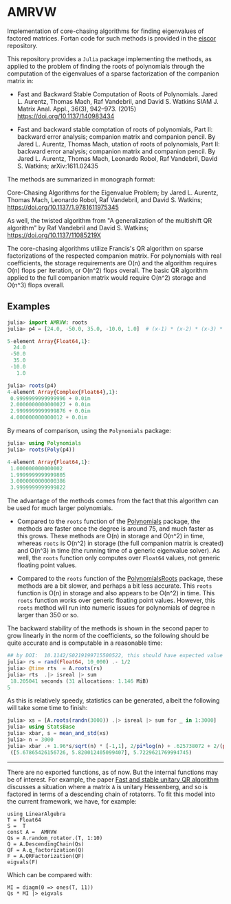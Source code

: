# AMRVW


Implementation of core-chasing algorithms for finding eigenvalues of factored matrices.  Fortan code for such methods is provided in the [eiscor](https://github.com/eiscor/eiscor) repository.

This repository provides a `Julia` package implementing the methods,
as applied to the problem of finding the roots of polynomials through
the computation of the eigenvalues of a sparse factorization of the
companion matrix in:

* Fast and Backward Stable Computation of Roots of Polynomials.
Jared L. Aurentz, Thomas Mach, Raf Vandebril, and David S. Watkins
SIAM J. Matrix Anal. Appl., 36(3), 942–973. (2015)
https://doi.org/10.1137/140983434


* Fast and backward stable comptation of roots of polynomials, Part II: backward error analysis; companion matrix and companion pencil. By
Jared L. Aurentz, Thomas Mach, utation of roots of polynomials, Part II: backward error analysis; companion matrix and companion pencil. By
Jared L. Aurentz, Thomas Mach, Leonardo Robol, Raf Vandebril, David S. Watkins; arXiv:1611.02435

The methods are summarized in monograph format:

Core-Chasing Algorithms for the Eigenvalue Problem; by Jared L. Aurentz, Thomas Mach, Leonardo Robol, Raf Vandebril, and David S. Watkins; https://doi.org/10.1137/1.9781611975345

As well, the twisted algorithm from "A generalization of the multishift QR algorithm" by Raf Vandebril and David S. Watkins; https://doi.org/10.1137/11085219X

The core-chasing algorithms utilize Francis's QR algorithm on sparse factorizations of the respected companion matrix. For polynomials with real coefficients, the storage requirements are O(n) and the algorithm requires O(n) flops per iteration, or O(n^2) flops overall. The basic QR algorithm applied to the full companion matrix would require O(n^2) storage and O(n^3) flops overall.


## Examples

```julia
julia> import AMRVW: roots
julia> p4 = [24.0, -50.0, 35.0, -10.0, 1.0]  # (x-1) * (x-2) * (x-3) * (x-4)

5-element Array{Float64,1}:
  24.0
 -50.0
  35.0
 -10.0
   1.0

julia> roots(p4)
4-element Array{Complex{Float64},1}:
 0.9999999999999996 + 0.0im
 2.0000000000000027 + 0.0im
 2.9999999999999876 + 0.0im
 4.000000000000012 + 0.0im
```

By means of comparison, using the `Polynomials` package:

```julia
julia> using Polynomials
julia> roots(Poly(p4))

4-element Array{Float64,1}:
 1.000000000000002
 1.9999999999999805
 3.0000000000000386
 3.9999999999999822
```


The advantage of the methods comes from the fact that this algorithm
can be used for much larger polynomials.

* Compared to the `roots` function of the
  [Polynomials](https://github.com/JuliaMath/Polynomials.jl) package,
  the methods are faster once the degree is around 75, and much faster
  as this grows. These methods are O(n) in storage and O(n^2) in time,
  whereas `roots` is O(n^2) in storage (the full companion matrix is
  created) and O(n^3) in time (the running time of a generic
  eigenvalue solver). As well, the `roots` function only computes over
  `Float64` values, not generic floating point values.

* Compared to the `roots` function of the
  [PolynomialsRoots](https://github.com/giordano/PolynomialRoots.jl)
  package, these methods are a bit slower, and perhaps a bit less
  accurate. This `roots` function is O(n) in storage and also appears
  to be O(n^2) in time. This `roots` function works over generic
  floating point values. However, this `roots` method will run into
  numeric issues for polynomials of degree n larger than 350 or so.


The backward stability of the methods is shown in the second paper to
grow linearly in the norm of the coefficients, so the following should
be quite accurate and is computable in a reasonable time:


```julia
## by DOI:	10.1142/S0219199715500522, this should have expected value ~ 2/pi*log(n) + .625738072 + 2/(pi*n) ~ 6.48
julia> rs = rand(Float64, 10_000) .- 1/2
julia> @time rts  = A.roots(rs)
julia> rts  .|> isreal |> sum
 18.205041 seconds (31 allocations: 1.146 MiB)
5
```

As this is relatively speedy, statistics can be generated, albeit the following will take some time to  finish:

```julia
julia> xs = [A.roots(randn(3000)) .|> isreal |> sum for _ in 1:3000]
julia> using StatsBase
julia> xbar, s = mean_and_std(xs)
julia> n = 3000
julia> xbar .+ 1.96*s/sqrt(n) * [-1,1], 2/pi*log(n) + .625738072 + 2/(pi*n)
 ([5.67865426156726, 5.820012405099407], 5.7229621769994745)
```


----

There are no exported functions, as of now. But the internal functions may be of interest. For example, the paper [Fast and stable unitary QR algorithm](http://etna.mcs.kent.edu/volumes/2011-2020/vol44/abstract.php?vol=44&pages=327-341) discusses a situation where a matrix `A` is unitary Hessenberg, and so is factored in terms of a descending chain of rotatorrs. To fit this model into the current framework, we have, for example:

```
using LinearAlgebra
T = Float64
S =  T
const A =  AMRVW
Qs = A.random_rotator.(T, 1:10)
Q = A.DescendingChain(Qs)
QF = A.q_factorization(Q)
F = A.QRFactorization(QF)
eigvals(F)
```

Which can be compared with:

```
MI = diagm(0 => ones(T, 11))
Qs * MI |> eigvals
```
